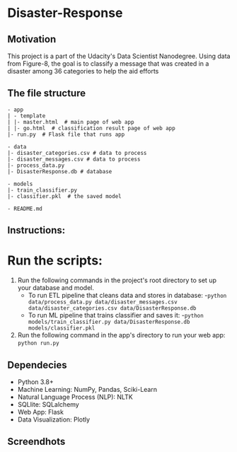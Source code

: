 # Disaster-Response
## Motivation
This project is a part of the Udacity's Data Scientist Nanodegree. 
Using data from Figure-8, the goal is to classify a message that was created in a disaster among 36 categories to help the aid efforts

## The file structure
```
- app  
| - template  
| |- master.html  # main page of web app  
| |- go.html  # classification result page of web app  
|- run.py  # Flask file that runs app  

- data  
|- disaster_categories.csv # data to process   
|- disaster_messages.csv # data to process  
|- process_data.py  
|- DisasterResponse.db # database

- models  
|- train_classifier.py  
|- classifier.pkl  # the saved model

- README.md  
```

## Instructions:

# Run the scripts:
1. Run the following commands in the project's root directory to set up your database and model.
    - To run ETL pipeline that cleans data and stores in database: 
      -`python data/process_data.py data/disaster_messages.csv data/disaster_categories.csv data/DisasterResponse.db`
    - To run ML pipeline that trains classifier and saves it: 
      -`python models/train_classifier.py data/DisasterResponse.db models/classifier.pkl`
2. Run the following command in the app's directory to run your web app: `python run.py`

## Dependecies
- Python 3.8+
- Machine Learning: NumPy, Pandas, Sciki-Learn
- Natural Language Process (NLP): NLTK
- SQLlite: SQLalchemy
- Web App: Flask
- Data Visualization: Plotly

## Screendhots
